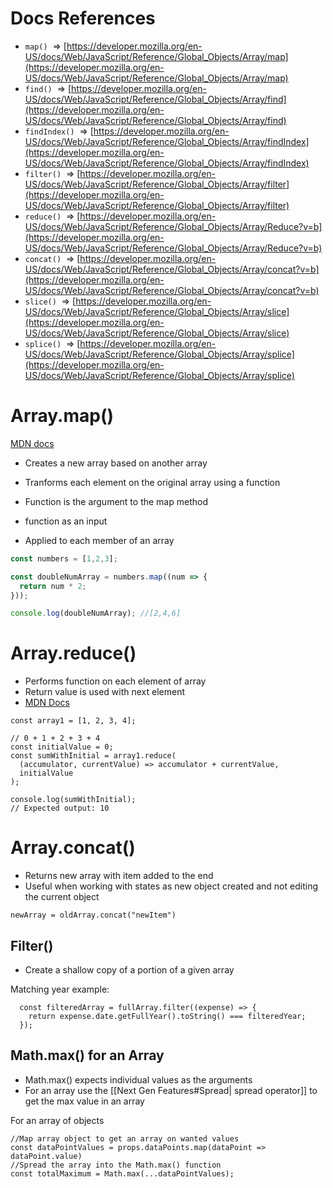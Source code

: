 # Docs References

-   `map()`  => [https://developer.mozilla.org/en-US/docs/Web/JavaScript/Reference/Global_Objects/Array/map](https://developer.mozilla.org/en-US/docs/Web/JavaScript/Reference/Global_Objects/Array/map)
-   `find()`  => [https://developer.mozilla.org/en-US/docs/Web/JavaScript/Reference/Global_Objects/Array/find](https://developer.mozilla.org/en-US/docs/Web/JavaScript/Reference/Global_Objects/Array/find)
-   `findIndex()`  => [https://developer.mozilla.org/en-US/docs/Web/JavaScript/Reference/Global_Objects/Array/findIndex](https://developer.mozilla.org/en-US/docs/Web/JavaScript/Reference/Global_Objects/Array/findIndex)
-   `filter()`  => [https://developer.mozilla.org/en-US/docs/Web/JavaScript/Reference/Global_Objects/Array/filter](https://developer.mozilla.org/en-US/docs/Web/JavaScript/Reference/Global_Objects/Array/filter)
-   `reduce()`  => [https://developer.mozilla.org/en-US/docs/Web/JavaScript/Reference/Global_Objects/Array/Reduce?v=b](https://developer.mozilla.org/en-US/docs/Web/JavaScript/Reference/Global_Objects/Array/Reduce?v=b)
-   `concat()`  => [https://developer.mozilla.org/en-US/docs/Web/JavaScript/Reference/Global_Objects/Array/concat?v=b](https://developer.mozilla.org/en-US/docs/Web/JavaScript/Reference/Global_Objects/Array/concat?v=b)
-   `slice()`  => [https://developer.mozilla.org/en-US/docs/Web/JavaScript/Reference/Global_Objects/Array/slice](https://developer.mozilla.org/en-US/docs/Web/JavaScript/Reference/Global_Objects/Array/slice)
-   `splice()`  => [https://developer.mozilla.org/en-US/docs/Web/JavaScript/Reference/Global_Objects/Array/splice](https://developer.mozilla.org/en-US/docs/Web/JavaScript/Reference/Global_Objects/Array/splice)

# Array.map()

[MDN docs](https://developer.mozilla.org/en-US/docs/Web/JavaScript/Reference/Global_Objects/Array/map)

- Creates a new array based on another array
- Tranforms each element on the original array using a function
- Function is the argument to the map method

- function as an input
- Applied to each member of an array

```js
const numbers = [1,2,3];

const doubleNumArray = numbers.map((num => {
  return num * 2;
}));

console.log(doubleNumArray); //[2,4,6]
```

# Array.reduce()

- Performs function on each element of array
- Return value is used with next element
- [MDN Docs](https://developer.mozilla.org/en-US/docs/Web/JavaScript/Reference/Global_Objects/Array/reduce)

```JS
const array1 = [1, 2, 3, 4];

// 0 + 1 + 2 + 3 + 4
const initialValue = 0;
const sumWithInitial = array1.reduce(
  (accumulator, currentValue) => accumulator + currentValue,
  initialValue
);

console.log(sumWithInitial);
// Expected output: 10
```

# Array.concat()

- Returns new array with item added to the end
- Useful when working with states as new object created and not editing the current object

```JS
newArray = oldArray.concat("newItem")
```



## Filter()

- Create a shallow copy of a portion of a given array

Matching year example:
```JS
  const filteredArray = fullArray.filter((expense) => {
    return expense.date.getFullYear().toString() === filteredYear;
  });
```


## Math.max() for an Array

- Math.max() expects individual values as the arguments
- For an array use the [[Next Gen Features#Spread| spread operator]] to get the max value in an array

For an array of objects
```JS
//Map array object to get an array on wanted values
const dataPointValues = props.dataPoints.map(dataPoint => dataPoint.value)
//Spread the array into the Math.max() function
const totalMaximum = Math.max(...dataPointValues);
```


